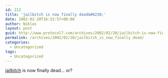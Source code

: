 ```yaml
---
id: 212
title: 'jailbitch is now finally dead&#8230;'
date: 2002-02-20T16:53:57+00:00
author: Niklas
layout: post
guid: http://www.protocol7.com/archives/2002/02/20/jailbitch-is-now-finally-dead/
permalink: /archives/2002/02/20/jailbitch_is_now_finally_dead/
categories:
  - Uncategorized
tags:
  - Uncategorized
---
```

<div class='microid-c265f7534bd3b6d4c51b5256d7e30305022166de'>
  <p>
    <a href="http://www.jailbitch.com/">jailbitch</a> is now finally dead&#8230; or?
  </p>
</div>